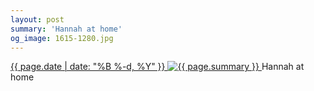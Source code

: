 ```yaml
---
layout: post
summary: 'Hannah at home'
og_image: 1615-1280.jpg
---
```


<p>
 <time>
  <a href="/1615">
   {{ page.date | date: "%B %-d, %Y" }}
  </a>
 </time>
 <a href="/1615">
  <img alt="{{ page.summary }}" sizes="(min-width: 700px) 50vw, calc(100vw - 2rem)" src="{{ site.assets_url }}/1615-640.jpg" srcset="{{ site.assets_url }}/1615-320.jpg 320w, {{ site.assets_url }}/1615-640.jpg 640w, {{ site.assets_url }}/1615-960.jpg 960w, {{ site.assets_url }}/1615-1280.jpg 1280w"/>
 </a>
 <span>
  Hannah at home
 </span>
</p>
